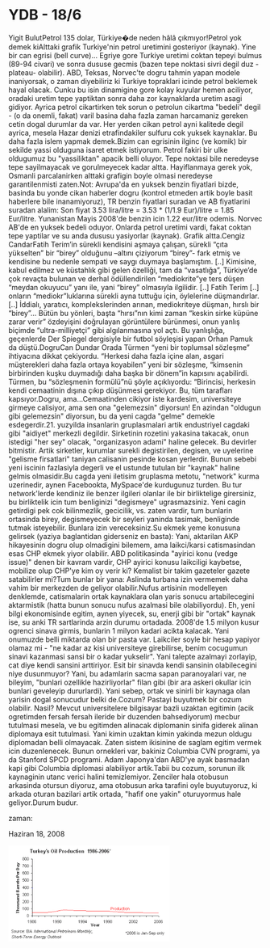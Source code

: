 # YDB - 18/6
Yigit BulutPetrol 135 dolar, Türkiye�de neden hâlâ çıkmıyor!Petrol yok demek kiAlttaki grafik Turkiye'nin petrol uretimini gosteriyor (kaynak). Yine bir can egrisi (bell curve)...  Egriye gore Turkiye uretimi coktan tepeyi bulmus (89-94 civari) ve sonra dususe gecmis (bazen tepe noktasi sivri degil duz -plateau- olabilir). ABD, Teksas, Norvec'te dogru tahmin yapan modele inaniyorsak, o zaman diyebiliriz ki Turkiye topraklari icinde petrol beklemek hayal olacak. Cunku bu isin dinamigine gore kolay kuyular hemen aciliyor, oradaki uretim tepe yaptiktan sonra daha zor kaynaklarda uretim asagi gidiyor. Ayrica petrol cikartirken tek sorun o petrolun cikartma "bedeli" degil - (o da onemli, fakat) varil basina daha fazla zaman harcamaniz gereken cetin dogal durumlar da var. Her yerden cikan petrol ayni kalitede degil ayrica, mesela Hazar denizi etrafindakiler sulfuru cok yuksek kaynaklar. Bu daha fazla islem yapmak demek.Bizim can egrisinin ilginc (ve komik) bir sekilde yassi olduguna isaret etmek istiyorum. Petrol fakiri bir ulke oldugumuz bu "yassiliktan" apacik belli oluyor. Tepe noktasi bile neredeyse tepe sayilmayacak ve gorulmeyecek kadar altta. Hayiflanmaya gerek yok, Osmanli parcalanirken alttaki grafigin boyle olmasi neredeyse garantilenmisti zaten.Not: Avrupa'da en yuksek benzin fiyatlari bizde, basinda bu yonde cikan haberler dogru (kontrol etmeden artik boyle basit haberlere bile inanamiyoruz), TR benzin fiyatlari suradan ve AB fiyatlarini suradan alalim: Son fiyat 3.53 lira/litre = 3.53 * (1/1.9 Eur)/litre = 1.85 Eur/litre. Yunanistan Mayis 2008'de benzin icin 1.22 eur/litre odemis. Norvec AB'de en yuksek bedeli oduyor. Onlarda petrol uretimi vardi, fakat coktan tepe yaptilar ve su anda dususu yasiyorlar (kaynak). Grafik altta.Cengiz CandarFatih Terim’in sürekli kendisini aşmaya çalışan, sürekli “çıta yükselten” bir “birey” olduğunu –altını çiziyorum “birey”- fark etmiş ve kendisine bu nedenle sempati ve saygı duymaya başlamıştım. [..] Kimisine, kabul edilmez ve küstahlık gibi gelen özelliği, tam da “vasatlığa”, Türkiye’de çok revaçta bulunan ve derhal ödüllendirilen “mediokrite”ye ters düşen “meydan okuyucu” yanı ile, yani “birey” olmasıyla ilgilidir. [..] Fatih Terim [..] onların “mediokr”luklarına sürekli ayna tuttuğu için, öylelerine düşmandırlar.[..] İddialı, yaratıcı, komplekslerinden arınan, mediokriteye düşman, hırslı bir “birey”... Bütün bu yönleri, başta “hırsı”nın kimi zaman “keskin sirke küpüne zarar verir” özdeyişini doğrulayan görüntülere bürünmesi, onun yanlış biçimde “ultra-milliyetçi” gibi algılanmasına yol açtı. Bu yanlışlığa, geçenlerde Der Spiegel dergisiyle bir futbol söyleşisi yapan Orhan Pamuk da düştü.DogruCan Dundar Orada Türmen “yeni bir toplumsal sözleşme” ihtiyacına dikkat çekiyordu. “Herkesi daha fazla içine alan, asgari müşterekleri daha fazla ortaya koyabilen” yeni bir sözleşme, “kimsenin birbirinden kuşku duymadığı daha başka bir dönem”in kapısını açabilirdi. Türmen, bu “sözleşmenin formülü”nü şöyle açıklıyordu: “Birincisi, herkesin kendi cemaatinin dışına çıkıp düşünmesi gerekiyor. Bu, tüm tarafları kapsıyor.Dogru, ama...Cemaatinden cikiyor iste kardesim, universiteye girmeye calisiyor, ama sen ona "gelemezsin" diyorsun! En azindan "oldugun gibi gelemezsin" diyorsun, bu da yeni cagda "gelme" demekle esdegerdir.21. yuzyilda insanlarin gruplasmalari artik endustriyel cagdaki gibi "aidiyet" merkezli degildir. Sirketinin rozetini yakasina takacak, onun istedigi "her sey" olacak, "organizasyon adami" haline gelecek. Bu devirler bitmistir. Artik sirketler, kurumlar surekli degistirilen, degisen, ve uyelerine "gelisme firsatlari" taniyan calisanin pesinde kosan yerlerdir. Bunun sebebi yeni iscinin fazlasiyla degerli ve el ustunde tutulan bir "kaynak" haline gelmis olmasidir.Bu cagda yeni iletisim gruplasma metotu, "network" kurma uzerinedir, aynen Facebookta, MySpace'de kurdugunuz turden. Bu tur network'lerde kendiniz ile benzer ilgileri olanlar ile bir birliktelige girersiniz, bu birliktelik icin tum benliginizi "degismeye" ugrasmazsiniz. Yeni cagin getirdigi pek cok bilinmezlik, gecicilik, vs. zaten vardir, tum bunlarin ortasinda birey, degismeyecek bir seyleri yaninda tasimak, benliginde tutmak isteyebilir. Bunlara izin vereceksiniz.Su ekmek yeme konusuna gelirsek (yaziya baglantidan giderseniz en basta): Yani, aktarilan AKP hikayesinin dogru olup olmadigini bilemem, ama laikci/karsi catismasindan esas CHP ekmek yiyor olabilir. ABD politikasinda "ayirici konu (vedge issue)" denen bir kavram vardir, CHP ayirici konusu laikciligi kaybetse, mobilize olup CHP'ye kim oy verir ki? Kemalist bir takim gazeteler gazete satabilirler mi?Tum bunlar bir yana: Aslinda turbana izin vermemek daha vahim bir merkezden de geliyor olabilir.Nufus artisinin modelleyen denklemde, catismalarin ortak kaynaklara olan yaris sonucu artabilecegini aktarmistik (hatta bunun sonucu nufus azalmasi bile olabiliyordu). Eh, yeni bilgi ekonomisinde egitim, aynen yiyecek, su, enerji gibi bir "ortak" kaynak ise, su anki TR sartlarinda arzin durumu ortadada. 2008'de 1.5 milyon kusur ogrenci sinava girmis, bunlarin 1 milyon kadari acikta kalacak. Yani onumuzde belli miktarda olan bir pasta var. Laikciler soyle bir hesap yapiyor olamaz mi - "ne kadar az kisi universiteye girebilirse, benim cocugumun sinavi kazanmasi sansi bir o kadar yukselir". Yani talepte azalmayi zorlayip, cat diye kendi sansini arttiriyor. Esit bir sinavda kendi sansinin olabilecegini niye dusunmuyor? Yani, bu adamlarin sacma sapan paranoyalari var, ne bileyim, "bunlari ozellikle hazirliyorlar" filan gibi (bir ara askeri okullar icin bunlari geveleyip dururlardi). Yani sebep, ortak ve sinirli bir kaynaga olan yarisin dogal sonucudur belki de.Cozum? Pastayi buyutmek bir cozum olabilir. Nasil? Mevcut universitelere bilgisayar bazli uzaktan egitimin (acik ogretimden fersah fersah ileride bir duzenden bahsediyorum) mecbur tutulmasi mesela, ve bu egitimden alinacak diplomanin sinifa giderek alinan diplomaya esit tutulmasi. Yani kimin uzaktan kimin yakinda mezun oldugu diplomadan belli olmayacak. Zaten sistem ikisinine de saglam egitim vermek icin duzenlenecek. Bunun ornekleri var, bakiniz Columbia CVN programi, ya da Stanford SPCD programi. Adam Japonya'dan ABD'ye ayak basmadan kapi gibi Columbia diplomasi alabiliyor artik.Tabii bu cozum, sorunun ilk kaynaginin utanc verici halini temizlemiyor. Zenciler hala otobusun arkasinda otursun diyoruz, ama otobusun arka tarafini oyle buyutuyoruz, ki arkada oturan bazilari artik ortada, "hafif one yakin" oturuyormus hale geliyor.Durum budur.







zaman:

Haziran 18, 2008










![](image001.gif)
